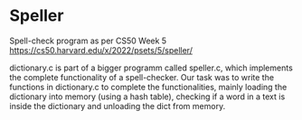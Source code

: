 # Speller
Spell-check program as per CS50 Week 5
https://cs50.harvard.edu/x/2022/psets/5/speller/

dictionary.c is part of a bigger programm called speller.c, which implements the complete functionality of a spell-checker. Our task was to write the functions in dictionary.c to complete the functionalities, mainly loading the dictionary into memory (using a hash table), checking if a word in a text is inside the dictionary and unloading the dict from memory.